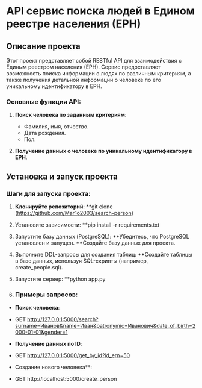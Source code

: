 # API сервис поиска людей в Едином реестре населения (ЕРН)

## Описание проекта

Этот проект представляет собой RESTful API для взаимодействия с Единым реестром населения (ЕРН). Сервис предоставляет возможность поиска информации о людях по различным критериям, а также получения детальной информации о человеке по его уникальному идентификатору в ЕРН.

### Основные функции API:
1. **Поиск человека по заданным критериям**:
   - Фамилия, имя, отчество.
   - Дата рождения.
   - Пол.

2. **Получение данных о человеке по уникальному идентификатору в ЕРН**.

 

## Установка и запуск проекта

### Шаги для запуска проекта:

1. **Клонируйте репозиторий**:
 **git clone (https://github.com/Mar1o2003/search-person)

2. Установите зависимости:
**pip install -r requirements.txt

3. Запустите базу данных (PostgreSQL):
**Убедитесь, что PostgreSQL установлен и запущен.
**Создайте базу данных для проекта.

4. Выполните DDL-запросы для создания таблиц:
**Создайте таблицы в базе данных, используя SQL-скрипты (например, create_people.sql).

5. Запустите сервер:
**python app.py

6. ### Примеры запросов:
- **Поиск человека**:
- GET http://127.0.0.1:5000/search?surname=Иванов&name=Иван&patronymic=Иванович&date_of_birth=2000-01-01&gender=1

-  **Получение данных по ID**:
  - GET http://127.0.0.1:5000/get_by_id?id_ern=50
 
  - Создание нового человека**:
  - GET http://localhost:5000/create_person
